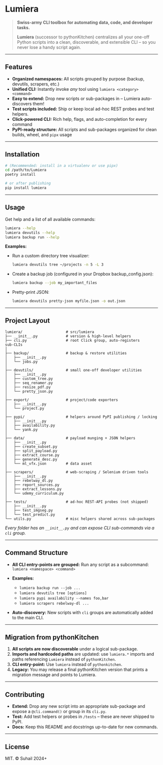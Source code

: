 # Lumiera

> **Swiss-army CLI toolbox for automating data, code, and developer tasks.**
>
> **Lumiera** (successor to pythonKitchen) centralizes all your one-off Python scripts into a clean, discoverable, and extensible CLI – so you never lose a handy script again.

---

## Features

* **Organized namespaces:** All scripts grouped by purpose (backup, devutils, scrapers, etc.)
* **Unified CLI:** Instantly invoke *any* tool using `lumiera <category> <command>`
* **Easy to extend:** Drop new scripts or sub-packages in – Lumiera auto-discovers them!
* **Test scripts included:** Ship or keep local ad-hoc REST probes and test helpers.
* **Click-powered CLI:** Rich help, flags, and auto-completion for every command
* **PyPI-ready structure:** All scripts and sub-packages organized for clean builds, wheel, and `pipx` usage

---

## Installation

```bash
# (Recommended: install in a virtualenv or use pipx)
cd /path/to/Lumiera
poetry install

# or after publishing
pip install lumiera
```

---

## Usage

Get help and a list of all available commands:

```bash
lumiera --help
lumiera devutils --help
lumiera backup run --help
```

**Examples:**

* Run a custom directory tree visualizer:

  ```bash
  lumiera devutils tree ~/projects -n 5 -L 3
  ```
* Create a backup job (configured in your Dropbox backup\_config.json):

  ```bash
  lumiera backup --job my_important_files
  ```
* Pretty-print JSON:

  ```bash
  lumiera devutils pretty-json myfile.json -o out.json
  ```

---

## Project Layout

```
lumiera/                    # src/lumiera
├── __init__.py             # version & high‑level helpers
├── cli.py                  # root Click group, auto‑registers sub‑CLIs
│
├── backup/                 # backup & restore utilities
│   ├── __init__.py
│   └── jobs.py
│
├── devutils/               # small one‑off developer utilities
│   ├── __init__.py
│   ├── custom_tree.py
│   ├── seq_renamer.py
│   ├── resize_pdf.py
│   └── pretty_json.py
│
├── export/                 # project/code exporters
│   ├── __init__.py
│   └── project.py
│
├── pypi/                   # helpers around PyPI publishing / locking
│   ├── __init__.py
│   ├── availability.py
│   └── yank.py
│
├── data/                   # payload munging + JSON helpers
│   ├── __init__.py
│   ├── create_subset.py
│   ├── split_payload.py
│   ├── extract_course.py
│   ├── generate_desc.py
│   └── ml_vfx.json         # data asset
│
├── scrapers/               # web‑scraping / Selenium driven tools
│   ├── __init__.py
│   ├── rebelway_dl.py
│   ├── report_sources.py
│   ├── extract_lessons.py
│   └── udemy_curriculum.py
│
├── tests/                  # ad‑hoc REST‑API probes (not shipped)
│   ├── __init__.py
│   ├── test_imgseg.py
│   └── test_predict.py
└── utils.py                # misc helpers shared across sub‑packages
```

*Every folder has an `__init__.py` and can expose CLI sub-commands via a `cli` group.*

---

## Command Structure

* **All CLI entry-points are grouped:**
  Run any script as a subcommand:
  `lumiera <namespace> <command>`

* **Examples:**

  * `lumiera backup run --job ...`
  * `lumiera devutils tree [options]`
  * `lumiera pypi availability --names foo,bar`
  * `lumiera scrapers rebelway-dl ...`

* **Auto-discovery:** New scripts with `cli` groups are automatically added to the main CLI.

---

## Migration from pythonKitchen

1. **All scripts are now discoverable** under a logical sub-package.
2. **Imports and hardcoded paths** are updated: use `lumiera.*` imports and paths referencing `Lumiera` instead of `pythonKitchen`.
3. **CLI entry-point:** Use `lumiera` instead of `pythonkitchen`.
4. **Legacy:** You may release a final pythonKitchen version that prints a migration message and points to Lumiera.

---

## Contributing

* **Extend:** Drop any new script into an appropriate sub-package and expose a `@cli.command()` or group in its `cli.py`.
* **Test:** Add test helpers or probes in `/tests` – these are never shipped to PyPI.
* **Docs:** Keep this README and docstrings up-to-date for new commands.

---

## License

MIT. © Suhail 2024+
